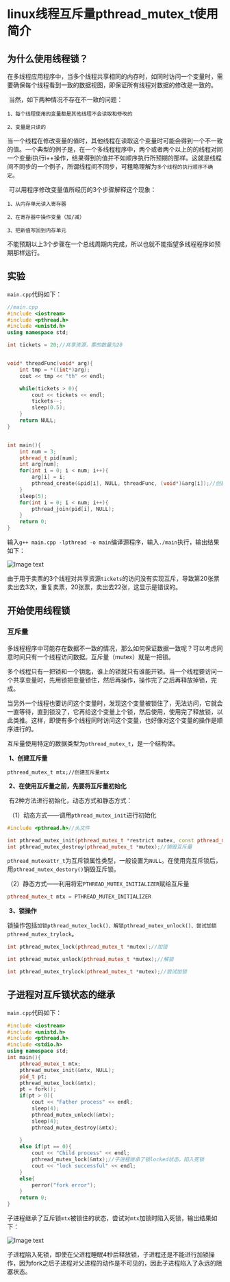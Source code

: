 # linux线程互斥量pthread_mutex_t使用简介

## 为什么使用线程锁？

​		在多线程应用程序中，当多个线程共享相同的内存时，如同时访问一个变量时，需要确保每个线程看到一致的数据视图，即保证所有线程对数据的修改是一致的。

​		当然，如下两种情况不存在不一致的问题：

`1、每个线程使用的变量都是其他线程不会读取和修改的`

`2、变量是只读的`

​		当一个线程在修改变量的值时，其他线程在读取这个变量时可能会得到一个不一致的值。一个典型的例子是，在一个多线程程序中，两个或者两个以上的的线程对同一个变量i执行i++操作，结果得到的值并不如顺序执行所预期的那样。这就是线程间不同步的一个例子，所谓线程间不同步，可粗略理解为`多个线程的执行顺序不确定`。

​		可以用程序修改变量值所经历的3个步骤解释这个现象：

`1、从内存单元读入寄存器`

`2、在寄存器中操作变量（加/减）`

`3、把新值写回到内存单元`

​		不能预期以上3个步骤在一个总线周期内完成，所以也就不能指望多线程程序如预期那样运行。

## 实验

`main.cpp`代码如下：

```c++
//main.cpp
#include <iostream>
#include <pthread.h>
#include <unistd.h>
using namespace std;

int tickets = 20;//共享资源，票的数量为20


void* threadFunc(void* arg){
    int tmp = *((int*)arg);
    cout << tmp << "th" << endl;

    while(tickets > 0){
        cout << tickets << endl;
        tickets--;
        sleep(0.5);
    }
    return NULL;
}


int main(){
    int num = 3;
    pthread_t pid[num];
    int arg[num];
    for(int i = 0; i < num; i++){
        arg[i] = i;
        pthread_create(&pid[i], NULL, threadFunc, (void*)&arg[i]);//创建3个线程卖票
    }
    sleep(5);
    for(int i = 0; i < num; i++){
        pthread_join(pid[i], NULL);
    }
    return 0;
}
```

​	输入`g++ main.cpp -lpthread -o main`编译源程序，输入`./main`执行，输出结果如下：

![Image text](http://r.photo.store.qq.com/psc?/V52JW28g11pzg042wNGX2SRazK149khx/45NBuzDIW489QBoVep5mcbmPsNby*32MnAZdBDgq17KOw2l99aokkaGD4IwxQ4E4kyUhN0AA1xNgvqOuYcJ*oqgZt0wTJ5avtSX2y0P2s5Y!/r)

​	由于用于卖票的3个线程对共享资源`tickets`的访问没有实现互斥，导致第20张票卖出去3次，重复卖票，20张票，卖出去22张，这显示是错误的。

## 开始使用线程锁

### 互斥量

​		多线程程序中可能存在数据不一致的情况，那么如何保证数据一致呢？可以考虑同意时间只有一个线程访问数据。互斥量（mutex）就是一把锁。

​		多个线程只有一把锁和一个钥匙，谁上的锁就只有谁能开锁。当一个线程要访问一个共享变量时，先用锁把变量锁住，然后再操作，操作完了之后再释放掉锁，完成。

​		当另外一个线程也要访问这个变量时，发现这个变量被锁住了，无法访问，它就会一直等待，直到锁没了，它再给这个变量上个锁，然后使用，使用完了释放锁，以此类推。这样，即使有多个线程同时访问这个变量，也好像对这个变量的操作是顺序进行的。

​		互斥量使用特定的数据类型为`pthread_mutex_t`，是一个结构体。

​		**1、创建互斥量**

```
pthread_mutex_t mtx;//创建互斥量mtx
```

​		**2、在使用互斥量之前，先要将互斥量初始化**

​		有2种方法进行初始化，动态方式和静态方式：

​		（1）动态方式——调用`pthread_mutex_init`进行初始化

```c++
#include <pthread.h>//头文件

int pthread_mutex_init(pthread_mutex_t *restrict mutex, const pthread_mutexattr_t *restrict attr);//初始化互斥量
int pthread_mutex_destroy(pthread_mutex_t *mutex);//销毁互斥量
```

​		`pthread_mutexattr_t`为互斥锁属性类型，一般设置为`NULL`。在使用完互斥锁后，用`pthread_mutex_destory()`销毁互斥锁。

​		（2）静态方式——利用将宏`PTHREAD_MUTEX_INITIALIZER`赋给互斥量

```c++
pthread_mutex_t mtx = PTHREAD_MUTEX_INITIALIZER
```

​		**3、锁操作**

​		锁操作包括`加锁pthread_mutex_lock()、解锁pthread_mutex_unlock()、尝试加锁pthread_mutex_trylock`。

```c++
int pthread_mutex_lock(pthread_mutex_t *mutex);//加锁

int pthread_mutex_unlock(pthread_mutex_t *mutex);//解锁

int pthread_mutex_trylock(pthread_mutex_t *mutex);//尝试加锁
```

## 子进程对互斥锁状态的继承

`main.cpp`代码如下：

```c++
#include <iostream>
#include <unistd.h>
#include <pthread.h>
#include <stdio.h>
using namespace std;
int main(){
    pthread_mutex_t mtx;
    pthread_mutex_init(&mtx, NULL);
    pid_t pt;
    pthread_mutex_lock(&mtx);
    pt = fork();
    if(pt > 0){
        cout << "Father process" << endl;
        sleep(4);
        pthread_mutex_unlock(&mtx);
        sleep(4);
        pthread_mutex_destroy(&mtx);
        
    }
    else if(pt == 0){
        cout << "Child process" << endl;
        pthread_mutex_lock(&mtx);//子进程继承了锁locked状态，陷入死锁
        cout << "lock successful" << endl;
    }
    else{
        perror("fork error");
    }
    return 0;
}
```

​	子进程继承了互斥锁`mtx`被锁住的状态，尝试对`mtx`加锁时陷入死锁，输出结果如下：

![Image text](http://r.photo.store.qq.com/psc?/V52JW28g11pzg042wNGX2SRazK149khx/45NBuzDIW489QBoVep5mcSB23ir7TGn6iszNIJ8CN6autZ14DE8JxSVdtcAiVsdj6AaQZdPjQQrT0JEtM7k8Dphl.lnpnpqLaLgzjO.2r6k!/r)

​	子进程陷入死锁，即使在父进程睡眠4秒后释放锁，子进程还是不能进行加锁操作，因为fork之后子进程对父进程的动作是不可见的，因此子进程陷入了永远的阻塞状态。
